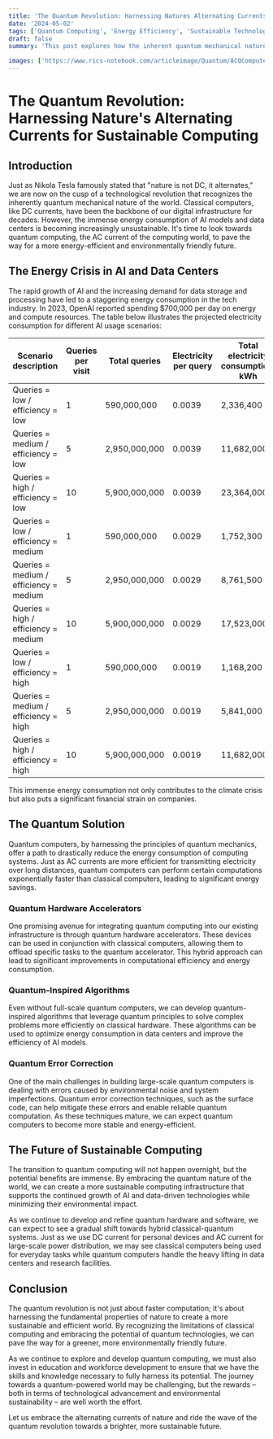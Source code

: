 ```yaml
---
title: 'The Quantum Revolution: Harnessing Natures Alternating Currents for Sustainable Computing'
date: '2024-05-02'
tags: ['Quantum Computing', 'Energy Efficiency', 'Sustainable Technology', 'AI', 'Data Centers']
draft: false
summary: 'This post explores how the inherent quantum mechanical nature of the world can be leveraged to create more energy-efficient computing systems. By comparing classical and quantum computers to DC and AC currents, we highlight the potential for quantum computers to drastically reduce the energy consumption of AI models and data centers.'

images: ['https://www.rics-notebook.com/articleimage/Quantum/ACQCompute.png']
---
```


# The Quantum Revolution: Harnessing Nature's Alternating Currents for Sustainable Computing

## Introduction

Just as Nikola Tesla famously stated that "nature is not DC, it alternates," we are now on the cusp of a technological revolution that recognizes the inherently quantum mechanical nature of the world. Classical computers, like DC currents, have been the backbone of our digital infrastructure for decades. However, the immense energy consumption of AI models and data centers is becoming increasingly unsustainable. It's time to look towards quantum computing, the AC current of the computing world, to pave the way for a more energy-efficient and environmentally friendly future.

## The Energy Crisis in AI and Data Centers

The rapid growth of AI and the increasing demand for data storage and processing have led to a staggering energy consumption in the tech industry. In 2023, OpenAI reported spending $700,000 per day on energy and compute resources. The table below illustrates the projected electricity consumption for different AI usage scenarios:

| Scenario description                   | Queries per visit | Total queries | Electricity per query | Total electricity consumption, kWh |
| -------------------------------------- | ----------------- | ------------- | --------------------- | ---------------------------------- |
| Queries = low / efficiency = low       | 1                 | 590,000,000   | 0.0039                | 2,336,400                          |
| Queries = medium / efficiency = low    | 5                 | 2,950,000,000 | 0.0039                | 11,682,000                         |
| Queries = high / efficiency = low      | 10                | 5,900,000,000 | 0.0039                | 23,364,000                         |
| Queries = low / efficiency = medium    | 1                 | 590,000,000   | 0.0029                | 1,752,300                          |
| Queries = medium / efficiency = medium | 5                 | 2,950,000,000 | 0.0029                | 8,761,500                          |
| Queries = high / efficiency = medium   | 10                | 5,900,000,000 | 0.0029                | 17,523,000                         |
| Queries = low / efficiency = high      | 1                 | 590,000,000   | 0.0019                | 1,168,200                          |
| Queries = medium / efficiency = high   | 5                 | 2,950,000,000 | 0.0019                | 5,841,000                          |
| Queries = high / efficiency = high     | 10                | 5,900,000,000 | 0.0019                | 11,682,000                         |

This immense energy consumption not only contributes to the climate crisis but also puts a significant financial strain on companies.

## The Quantum Solution

Quantum computers, by harnessing the principles of quantum mechanics, offer a path to drastically reduce the energy consumption of computing systems. Just as AC currents are more efficient for transmitting electricity over long distances, quantum computers can perform certain computations exponentially faster than classical computers, leading to significant energy savings.

### Quantum Hardware Accelerators

One promising avenue for integrating quantum computing into our existing infrastructure is through quantum hardware accelerators. These devices can be used in conjunction with classical computers, allowing them to offload specific tasks to the quantum accelerator. This hybrid approach can lead to significant improvements in computational efficiency and energy consumption.

### Quantum-Inspired Algorithms

Even without full-scale quantum computers, we can develop quantum-inspired algorithms that leverage quantum principles to solve complex problems more efficiently on classical hardware. These algorithms can be used to optimize energy consumption in data centers and improve the efficiency of AI models.

### Quantum Error Correction

One of the main challenges in building large-scale quantum computers is dealing with errors caused by environmental noise and system imperfections. Quantum error correction techniques, such as the surface code, can help mitigate these errors and enable reliable quantum computation. As these techniques mature, we can expect quantum computers to become more stable and energy-efficient.

## The Future of Sustainable Computing

The transition to quantum computing will not happen overnight, but the potential benefits are immense. By embracing the quantum nature of the world, we can create a more sustainable computing infrastructure that supports the continued growth of AI and data-driven technologies while minimizing their environmental impact.

As we continue to develop and refine quantum hardware and software, we can expect to see a gradual shift towards hybrid classical-quantum systems. Just as we use DC current for personal devices and AC current for large-scale power distribution, we may see classical computers being used for everyday tasks while quantum computers handle the heavy lifting in data centers and research facilities.

## Conclusion

The quantum revolution is not just about faster computation; it's about harnessing the fundamental properties of nature to create a more sustainable and efficient world. By recognizing the limitations of classical computing and embracing the potential of quantum technologies, we can pave the way for a greener, more environmentally friendly future.

As we continue to explore and develop quantum computing, we must also invest in education and workforce development to ensure that we have the skills and knowledge necessary to fully harness its potential. The journey towards a quantum-powered world may be challenging, but the rewards – both in terms of technological advancement and environmental sustainability – are well worth the effort.

Let us embrace the alternating currents of nature and ride the wave of the quantum revolution towards a brighter, more sustainable future.
